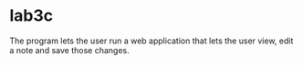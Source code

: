 # lab3c
 The program lets the user run a web application that lets the user view, edit a note and save those changes. 
